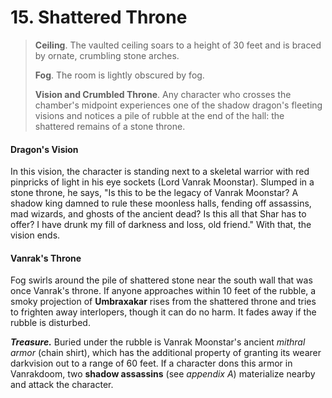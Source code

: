 # 15. Shattered Throne

>**Ceiling**. The vaulted ceiling soars to a height of 30 feet and is braced by ornate, crumbling stone arches.
>
>**Fog**. The room is lightly obscured by fog.
>
>**Vision and Crumbled Throne**. Any character who crosses the chamber's midpoint experiences one of the shadow dragon's fleeting visions and notices a pile of rubble at the end of the hall: the shattered remains of a stone throne.
>

#### Dragon's Vision

In this vision, the character is standing next to a skeletal warrior with red pinpricks of light in his eye sockets (Lord Vanrak Moonstar). Slumped in a stone throne, he says, "Is this to be the legacy of Vanrak Moonstar? A shadow king damned to rule these moonless halls, fending off assassins, mad wizards, and ghosts of the ancient dead? Is this all that Shar has to offer? I have drunk my fill of darkness and loss, old friend." With that, the vision ends.

#### Vanrak's Throne

Fog swirls around the pile of shattered stone near the south wall that was once Vanrak's throne. If anyone approaches within 10 feet of the rubble, a smoky projection of **Umbraxakar** rises from the shattered throne and tries to frighten away interlopers, though it can do no harm. It fades away if the rubble is disturbed.

***Treasure.*** Buried under the rubble is Vanrak Moonstar's ancient *mithral armor* (chain shirt), which has the additional property of granting its wearer darkvision out to a range of 60 feet. If a character dons this armor in Vanrakdoom, two **shadow assassins** (see *appendix A*) materialize nearby and attack the character.